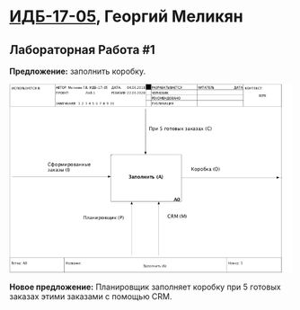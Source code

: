 # [ИДБ-17-05](https://github.com/stankin/design-part-1/wiki/list-idb-17-05), Георгий Меликян

## Лабораторная Работа #1

**Предложение:** заполнить коробку.

![Диаграмма](https://github.com/GeorgeMelikyan/design.github.io/blob/master/resources/01_A.png?raw=true)

**Новое предложение:** Планировщик заполняет коробку при 5 готовых заказах этими заказами с помощью CRM. 

